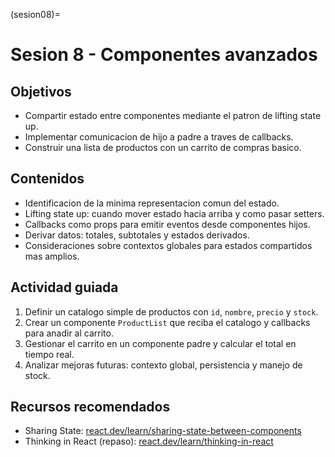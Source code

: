 (sesion08)=
# Sesion 8 - Componentes avanzados

## Objetivos
- Compartir estado entre componentes mediante el patron de lifting state up.
- Implementar comunicacion de hijo a padre a traves de callbacks.
- Construir una lista de productos con un carrito de compras basico.

## Contenidos
- Identificacion de la minima representacion comun del estado.
- Lifting state up: cuando mover estado hacia arriba y como pasar setters.
- Callbacks como props para emitir eventos desde componentes hijos.
- Derivar datos: totales, subtotales y estados derivados.
- Consideraciones sobre contextos globales para estados compartidos mas amplios.

## Actividad guiada
1. Definir un catalogo simple de productos con `id`, `nombre`, `precio` y `stock`.
2. Crear un componente `ProductList` que reciba el catalogo y callbacks para anadir al carrito.
3. Gestionar el carrito en un componente padre y calcular el total en tiempo real.
4. Analizar mejoras futuras: contexto global, persistencia y manejo de stock.

## Recursos recomendados
- Sharing State: [react.dev/learn/sharing-state-between-components](https://react.dev/learn/sharing-state-between-components)
- Thinking in React (repaso): [react.dev/learn/thinking-in-react](https://react.dev/learn/thinking-in-react)
